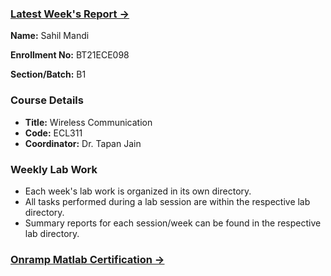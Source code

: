 ### [Latest Week's Report ->](https://github.com/sahil-tgs/Wireless-Communication/blob/main/lab2/Lab2-Report.md)

**Name:** Sahil Mandi

**Enrollment No:** BT21ECE098

**Section/Batch:** B1

### Course Details
- **Title:** Wireless Communication
- **Code:** ECL311
- **Coordinator:** Dr. Tapan Jain

### Weekly Lab Work
- Each week's lab work is organized in its own directory.
- All tasks performed during a lab session are within the respective lab directory.
- Summary reports for each session/week can be found in the respective lab directory.

### [Onramp Matlab Certification ->](https://www.linkedin.com/posts/sahil-tgs_matlab-official-certification-activity-7155977212876275714-jjPl?utm_source=share&utm_medium=member_desktop )
